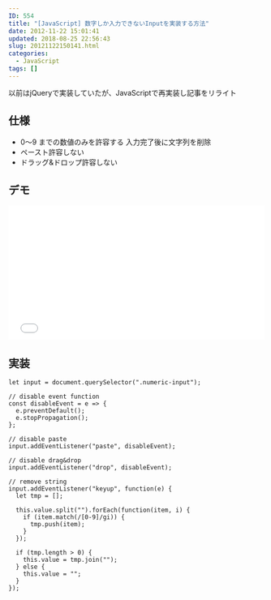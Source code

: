 ```yaml
---
ID: 554
title: "[JavaScript] 数字しか入力できないInputを実装する方法"
date: 2012-11-22 15:01:41
updated: 2018-08-25 22:56:43
slug: 20121122150141.html
categories:
  - JavaScript
tags: []
---
```


<div class="c-alert is-info">以前はjQueryで実装していたが、JavaScriptで再実装し記事をリライト</div>

<!--more-->

## 仕様

- 0〜9 までの数値のみを許容する
  入力完了後に文字列を削除
- ペースト許容しない
- ドラッグ&ドロップ許容しない

## デモ

<iframe height='265' scrolling='no' title='Input that only accepts numbers' src='//codepen.io/hiro0218/embed/ZMQJrV/?height=265&theme-id=light&default-tab=result&embed-version=2' frameborder='no' allowtransparency='true' allowfullscreen='true' style='width: 100%;'>See the Pen <a href='https://codepen.io/hiro0218/pen/ZMQJrV/'>Input that only accepts numbers</a> by hiro (<a href='https://codepen.io/hiro0218'>@hiro0218</a>) on <a href='https://codepen.io'>CodePen</a>.
</iframe>

## 実装

```language-js
let input = document.querySelector(".numeric-input");

// disable event function
const disableEvent = e => {
  e.preventDefault();
  e.stopPropagation();
};

// disable paste
input.addEventListener("paste", disableEvent);

// disable drag&drop
input.addEventListener("drop", disableEvent);

// remove string
input.addEventListener("keyup", function(e) {
  let tmp = [];

  this.value.split("").forEach(function(item, i) {
    if (item.match(/[0-9]/gi)) {
      tmp.push(item);
    }
  });

  if (tmp.length > 0) {
    this.value = tmp.join("");
  } else {
    this.value = "";
  }
});
```
